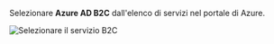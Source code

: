 Selezionare **Azure AD B2C** dall'elenco di servizi nel portale di Azure.

![Selezionare il servizio B2C](media/active-directory-b2c-find-service-settings/select-b2c-service.png)